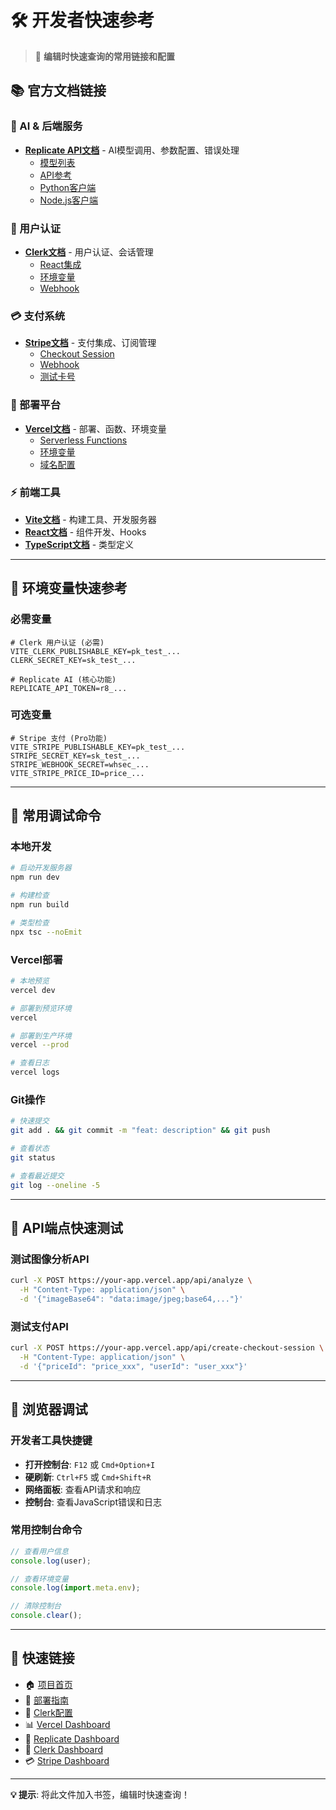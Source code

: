 # 🛠️ 开发者快速参考

> 📌 **编辑时快速查询的常用链接和配置**

## 📚 官方文档链接

### 🤖 AI & 后端服务
- **[Replicate API文档](https://replicate.com/docs)** - AI模型调用、参数配置、错误处理
  - [模型列表](https://replicate.com/explore)
  - [API参考](https://replicate.com/docs/reference/http)
  - [Python客户端](https://replicate.com/docs/reference/python)
  - [Node.js客户端](https://replicate.com/docs/reference/node)

### 🔐 用户认证
- **[Clerk文档](https://clerk.com/docs)** - 用户认证、会话管理
  - [React集成](https://clerk.com/docs/quickstarts/react)
  - [环境变量](https://clerk.com/docs/deployments/overview)
  - [Webhook](https://clerk.com/docs/integrations/webhooks)

### 💳 支付系统
- **[Stripe文档](https://stripe.com/docs)** - 支付集成、订阅管理
  - [Checkout Session](https://stripe.com/docs/api/checkout/sessions)
  - [Webhook](https://stripe.com/docs/webhooks)
  - [测试卡号](https://stripe.com/docs/testing)

### 🚀 部署平台
- **[Vercel文档](https://vercel.com/docs)** - 部署、函数、环境变量
  - [Serverless Functions](https://vercel.com/docs/functions/serverless-functions)
  - [环境变量](https://vercel.com/docs/projects/environment-variables)
  - [域名配置](https://vercel.com/docs/projects/domains)

### ⚡ 前端工具
- **[Vite文档](https://vitejs.dev/guide/)** - 构建工具、开发服务器
- **[React文档](https://react.dev/)** - 组件开发、Hooks
- **[TypeScript文档](https://www.typescriptlang.org/docs/)** - 类型定义

---

## 🔑 环境变量快速参考

### 必需变量
```env
# Clerk 用户认证 (必需)
VITE_CLERK_PUBLISHABLE_KEY=pk_test_...
CLERK_SECRET_KEY=sk_test_...

# Replicate AI (核心功能)
REPLICATE_API_TOKEN=r8_...
```

### 可选变量
```env
# Stripe 支付 (Pro功能)
VITE_STRIPE_PUBLISHABLE_KEY=pk_test_...
STRIPE_SECRET_KEY=sk_test_...
STRIPE_WEBHOOK_SECRET=whsec_...
VITE_STRIPE_PRICE_ID=price_...
```

---

## 🚨 常用调试命令

### 本地开发
```bash
# 启动开发服务器
npm run dev

# 构建检查
npm run build

# 类型检查
npx tsc --noEmit
```

### Vercel部署
```bash
# 本地预览
vercel dev

# 部署到预览环境
vercel

# 部署到生产环境
vercel --prod

# 查看日志
vercel logs
```

### Git操作
```bash
# 快速提交
git add . && git commit -m "feat: description" && git push

# 查看状态
git status

# 查看最近提交
git log --oneline -5
```

---

## 🔧 API端点快速测试

### 测试图像分析API
```bash
curl -X POST https://your-app.vercel.app/api/analyze \
  -H "Content-Type: application/json" \
  -d '{"imageBase64": "data:image/jpeg;base64,..."}'
```

### 测试支付API
```bash
curl -X POST https://your-app.vercel.app/api/create-checkout-session \
  -H "Content-Type: application/json" \
  -d '{"priceId": "price_xxx", "userId": "user_xxx"}'
```

---

## 📱 浏览器调试

### 开发者工具快捷键
- **打开控制台**: `F12` 或 `Cmd+Option+I`
- **硬刷新**: `Ctrl+F5` 或 `Cmd+Shift+R`
- **网络面板**: 查看API请求和响应
- **控制台**: 查看JavaScript错误和日志

### 常用控制台命令
```javascript
// 查看用户信息
console.log(user);

// 查看环境变量
console.log(import.meta.env);

// 清除控制台
console.clear();
```

---

## 🎯 快速链接

- 🏠 [项目首页](./README.md)
- 🚀 [部署指南](./DEPLOYMENT.md)
- 🔑 [Clerk配置](./CLERK_SETUP.md)
- 📊 [Vercel Dashboard](https://vercel.com/dashboard)
- 🤖 [Replicate Dashboard](https://replicate.com/account)
- 🔐 [Clerk Dashboard](https://dashboard.clerk.com/)
- 💳 [Stripe Dashboard](https://dashboard.stripe.com/)

---

**💡 提示**: 将此文件加入书签，编辑时快速查询！
